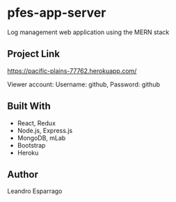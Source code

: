 # pfes-app-server
Log management web application using the MERN stack

## Project Link
https://pacific-plains-77762.herokuapp.com/

Viewer account:
Username: github, Password: github

## Built With
* React, Redux
* Node.js, Express.js
* MongoDB, mLab
* Bootstrap
* Heroku

## Author
Leandro Esparrago



